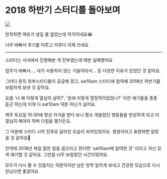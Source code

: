 # 2018 하반기 스터디를 돌아보며

![](https://postfiles.pstatic.net/MjAxNjEyMjZfMjUx/MDAxNDgyNzIzMzAxMjg2.AgWmn2uEGArlpPBgQRHJtqZEjCmAEW1xJo0BkXp_Kh8g.aTduL0aZSEJl4off3Z_0koaIl0tQEsB-6P7xc7iMSHQg.PNG.repolar/thum_002_x3.png?type=w1)

방학하면 여유가 생길 줄 알았는데 착각이네요😂

너무 바빠서 후기를 미루고 미루다 이제 쓰네요

---

스터디는 사내에서 진행해본 게 전부였는데 매번 실패했어요

업무가 바빠서..., 내가 사용하지 않는 기술이라서... 등 다양한 이유가 있었던 것 같아요.

그러다 문득 외부스터디들이 궁금해 졌고, sat10am 스터디에 참여해 2018년 하반기를 보람차게 보낸 것 같아요.

요즘 '너 왜 이렇게 열심히 살아?', '원래 이렇게 열정적이었었나?' 이런 얘기들을 종종 듣곤 하는데 이게 다 sat10am 덕분 아닌가 싶어요. 

매주 토요일 10:30에 항상 자극을 받다 보니 평소 게을렀던 행동들을 반성하게 되고 더 열심히 해야지 하며 다짐을 했거든요.

그 덕분에 스터디 시작 전후로 달라진 모습이 되어있었어요. 갱생이라고 표현하면 알맞을 것 같아요🤗

만약에 2018년 제일 잘한 일을 꼽으라고 한다면 'sat10am에 참여한 것' 이라고 자신 있게 얘기할 것 같아요. 그만큼 너무 보람찼던 시간이었어요.

모두가 다시 볼 수 있을지는 의문이지만 남은 방학 알차게 보내고 건강한 모습으로 다시 만났으면 좋겠어요


